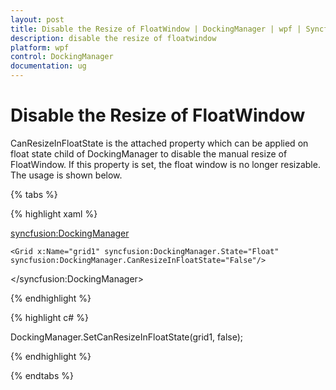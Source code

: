 ```yaml
---
layout: post
title: Disable the Resize of FloatWindow | DockingManager | wpf | Syncfusion
description: disable the resize of floatwindow
platform: wpf
control: DockingManager
documentation: ug
---
```


# Disable the Resize of FloatWindow

CanResizeInFloatState is the attached property which can be applied on float state child of DockingManager to disable the manual resize of FloatWindow.  If this property is set, the float window is no longer resizable. The usage is shown below.

{% tabs %}

{% highlight xaml %}

<syncfusion:DockingManager>

	<Grid x:Name="grid1" syncfusion:DockingManager.State="Float" syncfusion:DockingManager.CanResizeInFloatState="False"/>

</syncfusion:DockingManager>

{% endhighlight %}

{% highlight c# %}

DockingManager.SetCanResizeInFloatState(grid1, false);

{% endhighlight %}

{% endtabs %}


